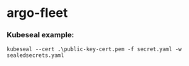 # argo-fleet

### Kubeseal example:

`kubeseal --cert .\public-key-cert.pem -f secret.yaml -w sealedsecrets.yaml`
